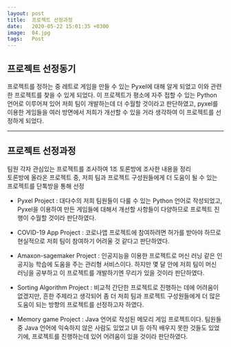 ```yaml
---
layout: post
title:  프로젝트 선정과정
date:   2020-05-22 15:01:35 +0300
image:  04.jpg
tags:   Post
---
```


## 프로젝트 선정동기

프로젝트를 정하는 중 레트로 게임을 만들 수 있는 Pyxel에 대해 알게 되었고 이와 관련한 프로젝트를 찾을 수 있게 되었다. 이 프로젝트가 평소에 자주 접할 수 있는 Python 언어로 이루어져 있어 저희 팀이 개발하는데 더 수월할 것이라고 판단하였고, pyxel를 이용한 게임들을 여러 방면에서 저희가 개선할 수 있을 거라 생각하여 이 프로젝트를 선정하게 되었다.

___


## 프로젝트 선정과정 

팀원 각자 관심있는 프로젝트를 조사하여 1조 토론방에 조사한 내용을 정리<br>
토론방에 올라온 프로젝트 중, 저희 팀과 프로젝트 구성원들에게 더 도움이 될 수 있는 프로젝트를 단톡방을 통해 선정

* Pyxel Project
: 대다수의 저희 팀원들이 다룰 수 있는 Python 언어로 작성되었고, Pyxel을 이용하여 만든 게임들에 대해서 개선할 사항들이 다양하므로 프로젝트 진행이 수월할 것이라 판단하였다. 

* COVID-19 App Project
: 코로나앱 프로젝트에 참여하려면 허가를 받아야 하므로 현실적으로 저희 팀이 참여하기 어려울 것 같다고 판단하였다.

* Amaxon-sagemaker Project
: 인공지능을 이용한 프로젝트로 머신 러닝 같은 인공지능 학습에 도움을 주는 관리형 서비스이다. 하지만 몇 달 안에 저희 팀이 머신 러닝을 공부하고 이 프로젝트를 개발하기엔 무리가 있을 것이라 판단하였다.

* Sorting Algorithm Project
: 비교적 간단한 프로젝트로 진행하는 데에 어려움이 없겠지만, 흔한 주제라고 생각되어 좀 더 저희 팀과 프로젝트 구성원들에게 더 많은 도움이 되는 방향의 프로젝트를 선정하고자 하였다.

* Memory game Project
: Java 언어로 작성된 메모리 게임 프로젝트이다. 팀원들 중 Java 언어에 익숙하지 않은 사람도 있었고 UI 등 아직 배우지 못한 것들도 있었기에, 프로젝트를 진행하는데 있어 어려움이 있을 것이라 판단하였다. 
